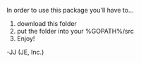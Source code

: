 In order to use this package you'll have to...
1. download this folder
2. put the folder into your %GOPATH%/src
3. Enjoy!

-JJ (JE, Inc.)
